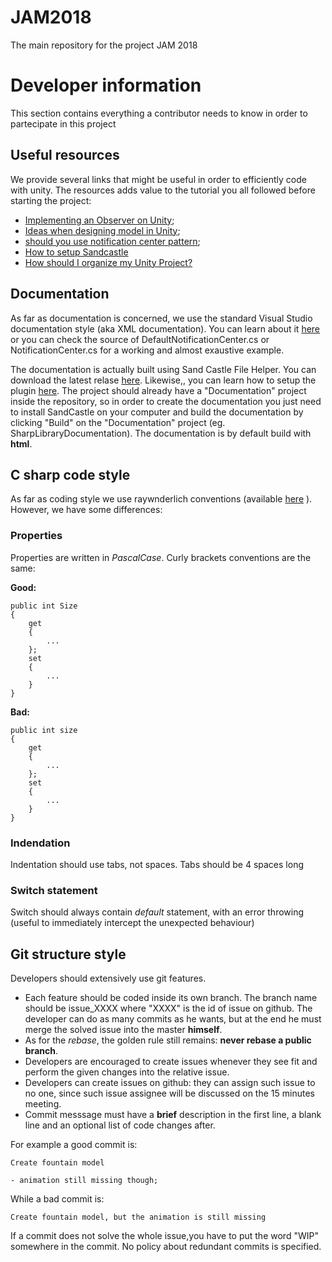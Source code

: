 # JAM2018
The main repository for the project JAM 2018

# Developer information

This section contains everything a contributor needs to know in order to partecipate in this project

## Useful resources

We provide several links that might be useful in order to efficiently code with unity. The resources adds value to the tutorial you all followed before starting the project:

 * [Implementing an Observer on Unity](http://www.habrador.com/tutorials/programming-patterns/3-observer-pattern/);
 * [Ideas when designing model in Unity](http://answers.unity3d.com/questions/365770/how-to-design-your-code-architecture-in-unity.html);
 * [should you use notification center pattern](https://softwareengineering.stackexchange.com/questions/22528/does-notification-center-pattern-encourage-good-or-bad-program-design);
 * [How to setup Sandcastle](https://randynghiem.wordpress.com/2015/06/18/how-to-set-up-sandcastle-help-file-builder-with-visual-studio-2015/)
 * [How should I organize my Unity Project?](http://blog.theknightsofunity.com/7-ways-keep-unity-project-organized/)
 
## Documentation

As far as documentation is concerned, we use the standard Visual Studio documentation style (aka XML documentation). You can learn about it [here](https://msdn.microsoft.com/en-us/library/b2s063f7(v=VS.100).aspx) or you can check the source of DefaultNotificationCenter.cs or NotificationCenter.cs for a working and almost exaustive example.

The documentation is actually built using Sand Castle File Helper. You can download the latest relase [here](https://github.com/EWSoftware/SHFB). Likewise,, you can learn how to setup the plugin [here](https://randynghiem.wordpress.com/2015/06/18/how-to-set-up-sandcastle-help-file-builder-with-visual-studio-2015/). The project should already have a "Documentation" project inside the repository, so in order to create the documentation you just need to install SandCastle on your computer and build the documentation by clicking "Build" on the "Documentation" project (eg. SharpLibraryDocumentation). The documentation is by default build with **html**.

## C sharp code style

As far as coding style we use raywnderlich conventions (available [here](https://github.com/raywenderlich/c-sharp-style-guide) ). However, we have some differences:

### Properties ###

Properties are written in *PascalCase*. Curly brackets conventions are the same:

**Good:**

	public int Size 
	{
		get 
		{
			...
		};
		set
		{
			...
		}
	}
	
**Bad:**

	public int size 
	{
		get 
		{
			...
		};
		set
		{
			...
		}
	}
	

### Indendation ###

Indentation should use tabs, not spaces. Tabs should be 4 spaces long

### Switch statement ###

Switch should always contain *default* statement, with an error throwing (useful to immediately intercept the unexpected behaviour)

## Git structure style ##

Developers should extensively use git features. 

 * Each feature should be coded inside its own branch. The branch name should be issue_XXXX where "XXXX" is the id of issue on github. 
	The developer can do as many commits as he wants, but at the end he must merge the solved issue into the master **himself**.
 * As for the *rebase*, the golden rule still remains: **never rebase a public branch**.
 * Developers are encouraged to create issues whenever they see fit and perform the given changes into the relative issue.
 * Developers can create issues on github: they can assign such issue to no one, since such issue assignee will be discussed on the 15 minutes meeting.
 * Commit messsage must have a **brief** description in the first line, a blank line and an optional list of code changes after.
 
 For example a good commit is:
 
	Create fountain model
	
	- animation still missing though;
	
While a bad commit is:

	Create fountain model, but the animation is still missing
	
If a commit does not solve the whole issue,you have to put the word "WIP" somewhere in the commit. No policy about redundant commits is specified.
